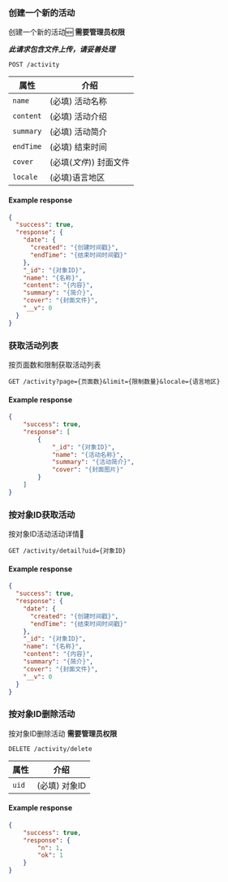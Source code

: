 ### 创建一个新的活动

创建一个新的活动🆕 **需要管理员权限**

***此请求包含文件上传，请妥善处理***

```endpoint
POST /activity
```

属性 | 介绍
---|---
`name` | (必填) 活动名称
`content` | (必填) 活动介绍
`summary` | (必填) 活动简介
`endTime` | (必填) 结束时间
`cover` | (必填(*文件*)) 封面文件
`locale`| (必填)语言地区

#### Example response

```json
{
  "success": true,
  "response": {
    "date": {
      "created": "{创建时间戳}",
      "endTime": "{结束时间时间戳}"
    },
    "_id": "{对象ID}",
    "name": "{名称}",
    "content": "{内容}",
    "summary": "{简介}",
    "cover": "{封面文件}",
    "__v": 0
  }
}
```

### 获取活动列表

按页面数和限制获取活动列表

```endpoint
GET /activity?page={页面数}&limit={限制数量}&locale={语言地区}
```

#### Example response

```json
{
    "success": true,
    "response": [
        {
            "_id": "{对象ID}",
            "name": "{活动名称}",
            "summary": "{活动简介}",
            "cover": "{封面图片}"
        }
    ]
}
```

### 按对象ID获取活动

按对象ID活动活动详情🔎

```endpoint
GET /activity/detail?uid={对象ID}
```

#### Example response

```json
{
  "success": true,
  "response": {
    "date": {
      "created": "{创建时间戳}",
      "endTime": "{结束时间时间戳}"
    },
    "_id": "{对象ID}",
    "name": "{名称}",
    "content": "{内容}",
    "summary": "{简介}",
    "cover": "{封面文件}",
    "__v": 0
  }
}
```

### 按对象ID删除活动

按对象ID删除活动 **需要管理员权限**

```endpoint
DELETE /activity/delete
```

属性 | 介绍
---|---
`uid` | (必填) 对象ID

#### Example response

```json
{
    "success": true,
    "response": {
        "n": 1,
        "ok": 1
    }
}
```
